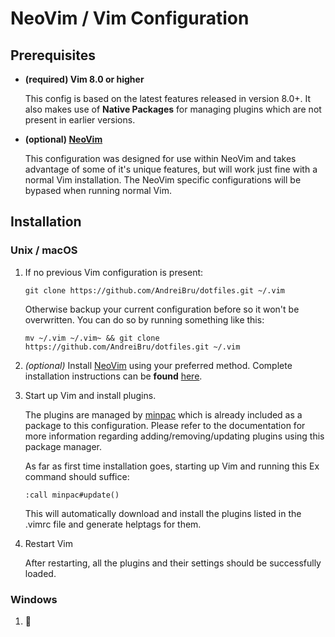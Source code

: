 # NeoVim / Vim Configuration

## Prerequisites

- **(required) Vim 8.0 or higher**

   This config is based on the latest features released in version 8.0+. It also makes use of **Native Packages** for managing plugins which are not present in earlier versions.

- **(optional) [NeoVim](https://github.com/neovim/neovim)**

   This configuration was designed for use within NeoVim and takes advantage of some of it's unique features, but will work just fine with a normal Vim installation. The NeoVim specific configurations will be bypased when running normal Vim.

## Installation
### Unix / macOS

1. If no previous Vim configuration is present: 

   `git clone https://github.com/AndreiBru/dotfiles.git ~/.vim`

   Otherwise backup your current configuration before so it won't be overwritten.  You can do so by running something like this:

   `mv ~/.vim ~/.vim~ && git clone https://github.com/AndreiBru/dotfiles.git ~/.vim`

2. *(optional)* Install [NeoVim](https://github.com/neovim/neovim) using your preferred method. Complete installation instructions can be **found** [here](https://github.com/neovim/neovim/wiki/Installing-Neovim).  

3. Start up Vim and install plugins.

   The plugins are managed by [minpac](https://github.com/k-takata/minpac) which is already included as a package to this configuration. Please refer to the documentation for more information regarding adding/removing/updating plugins using this package manager.
   
   As far as first time installation goes, starting up Vim and running this Ex command should suffice:

   `:call minpac#update()`

   This will automatically download and install the plugins listed in the .vimrc file and generate helptags for them.

4. Restart Vim

   After restarting, all the plugins and their settings should be successfully loaded.

### Windows
1. 🤔
